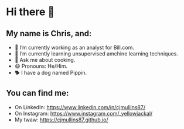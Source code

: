 # Hi there 👋

## My name is Chris, and:
- 🔭 I’m currently working as an analyst for Bill.com.
- 🌱 I’m currently learning unsupervised amchine learning techniques.
- 💬 Ask me about cooking.
- 😄 Pronouns: He/Him.
- 🐕 I have a dog named Pippin.

## You can find me:
- On LinkedIn:  https://www.linkedin.com/in/cjmullins87/
- On Instagram:  https://www.instagram.com/_yellowjackal/
- My twaw:  https://cjmullins87.github.io/

